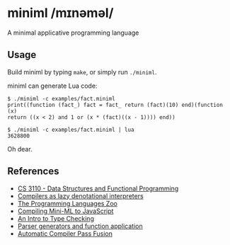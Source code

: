 miniml /mɪnəməl/
================

A minimal applicative programming language

Usage
-----

Build miniml by typing `make`, or simply run `./miniml`.

miniml can generate Lua code:

```
$ ./miniml -c examples/fact.miniml
print((function (fact_) fact = fact_ return (fact)(10) end)(function (x)
return ((x < 2) and 1 or (x * (fact)((x - 1)))) end))

$ ./miniml -c examples/fact.miniml | lua
3628800
```

Oh dear.

References
----------

- [CS 3110 - Data Structures and Functional Programming](http://www.cs.cornell.edu/courses/cs3110/2015fa)
- [Compilers as lazy denotational interpreters](http://researchblogs.cs.bham.ac.uk/thelablunch/2016/01/compilers-as-lazy-denotational-interpreters)
- [The Programming Languages Zoo](https://github.com/andrejbauer/plzoo)
- [Compiling Mini-ML to JavaScript](http://www.lexicallyscoped.com/2015/06/28/miniml-compiler-to-js.html)
- [An Intro to Type Checking](https://mukulrathi.netlify.app/create-your-own-programming-language/intro-to-type-checking)
- [Parser generators and function application](https://ptival.github.io/2017/05/16/parser-generators-and-function-application)
- [Automatic Compiler Pass Fusion](https://keleshev.com/automatic-compiler-pass-fusion)
